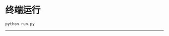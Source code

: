 # 终端运行

```shell
python run.py
```
****************************************************************************************************************************************************************************************************************************************************************************************************************************************************************************************************************************************************************************************************************************************************************************************************************************************************************************************************************************************************************************************************************************************************************************************************************************************************************************************************************************************************************************************************************************************************************************************************************